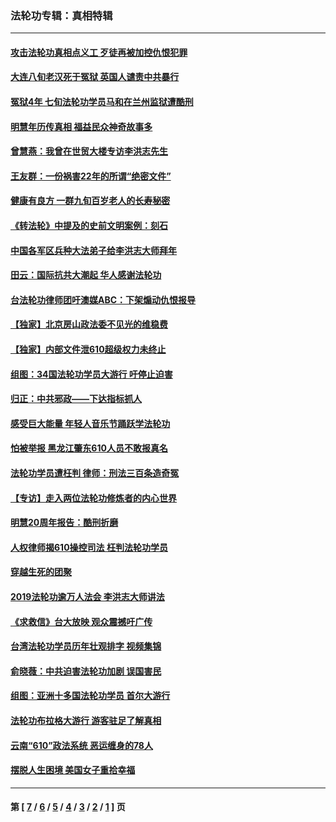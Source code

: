 ### 法轮功专辑：真相特辑
---
#### [攻击法轮功真相点义工 歹徒再被加控仇恨犯罪](../../pages/nf4389/n13601019.md?05100430) 
#### [大连八旬老汉死于冤狱 英国人谴责中共暴行](../../pages/nf4389/n13480118.md?05100430) 
#### [冤狱4年 七旬法轮功学员马和在兰州监狱遭酷刑](../../pages/nf4389/n13304688.md?05100430) 
#### [明慧年历传真相 福益民众神奇故事多](../../pages/nf4389/n13294545.md?05100430) 
#### [曾慧燕：我曾在世贸大楼专访李洪志先生](../../pages/nf4389/n12898729.md?05100430) 
#### [王友群：一份祸害22年的所谓“绝密文件”](../../pages/nf4389/n12871750.md?05100430) 
#### [健康有良方 一群九旬百岁老人的长寿秘密](../../pages/nf4389/n12847475.md?05100430) 
#### [《转法轮》中提及的史前文明案例：刻石](../../pages/nf4389/n12758577.md?05100430) 
#### [中国各军区兵种大法弟子给李洪志大师拜年](../../pages/nf4389/n12750047.md?05100430) 
#### [田云：国际抗共大潮起 华人感谢法轮功](../../pages/nf4389/n12357708.md?05100430) 
#### [台法轮功律师团吁澳媒ABC：下架煽动仇恨报导](../../pages/nf4389/n12279917.md?05100430) 
#### [【独家】北京房山政法委不见光的维稳费](../../pages/nf4389/n12031979.md?05100430) 
#### [【独家】内部文件泄610超级权力未终止](../../pages/nf4389/n12023895.md?05100430) 
#### [组图：34国法轮功学员大游行 吁停止迫害](../../pages/nf4389/n11492658.md?05100430) 
#### [归正：中共邪政——下达指标抓人](../../pages/nf4389/n11474770.md?05100430) 
#### [感受巨大能量 年轻人音乐节踊跃学法轮功](../../pages/nf4389/n11441981.md?05100430) 
#### [怕被举报 黑龙江肇东610人员不敢报真名](../../pages/nf4389/n11436499.md?05100430) 
#### [法轮功学员遭枉判 律师：刑法三百条造奇冤](../../pages/nf4389/n11433943.md?05100430) 
#### [【专访】走入两位法轮功修炼者的内心世界](../../pages/nf4389/n11415623.md?05100430) 
#### [明慧20周年报告：酷刑折磨](../../pages/nf4389/n11387954.md?05100430) 
#### [人权律师揭610操控司法 枉判法轮功学员](../../pages/nf4389/n11313370.md?05100430) 
#### [穿越生死的团聚](../../pages/nf4389/n11258922.md?05100430) 
#### [2019法轮功逾万人法会 李洪志大师讲法](../../pages/nf4389/n11265303.md?05100430) 
#### [《求救信》台大放映 观众震撼吁广传](../../pages/nf4389/n10922251.md?05100430) 
#### [台湾法轮功学员历年壮观排字 视频集锦](../../pages/nf4389/n10878789.md?05100430) 
#### [俞晓薇：中共迫害法轮功加剧 误国害民](../../pages/nf4389/n10859260.md?05100430) 
#### [组图：亚洲十多国法轮功学员 首尔大游行](../../pages/nf4389/n10781149.md?05100430) 
#### [法轮功布拉格大游行 游客驻足了解真相](../../pages/nf4389/n10749360.md?05100430) 
#### [云南“610”政法系统 恶运缠身的78人](../../pages/nf4389/n10747534.md?05100430) 
#### [摆脱人生困境 美国女子重拾幸福](../../pages/nf4389/n10688678.md?05100430) 

---
#### 第 [ [7](./7.md?05100430) / [6](./6.md?05100430) / [5](./5.md?05100430) / [4](./4.md?05100430) / [3](./3.md?05100430) / [2](./2.md?05100430) / [1](./1.md?05100430) ] 页

